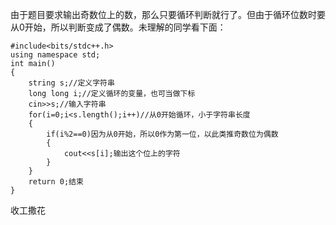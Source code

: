 由于题目要求输出奇数位上的数，那么只要循环判断就行了。但由于循环位数时要从0开始，所以判断变成了偶数。未理解的同学看下面：
```
#include<bits/stdc++.h>
using namespace std;
int main()
{
	string s;//定义字符串
	long long i;//定义循环的变量，也可当做下标
	cin>>s;//输入字符串
	for(i=0;i<s.length();i++)//从0开始循环，小于字符串长度
	{
		if(i%2==0)因为从0开始，所以0作为第一位，以此类推奇数位为偶数
		{
			cout<<s[i];输出这个位上的字符
		}
	}
	return 0;结束
}
```
收工撒花